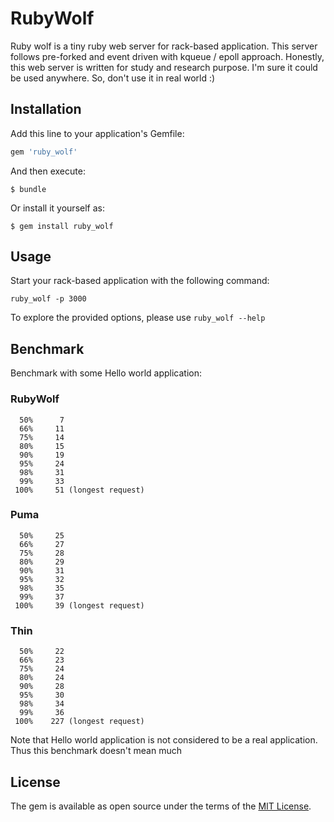 # RubyWolf

Ruby wolf is a tiny ruby web server for rack-based application. This server follows pre-forked and event driven with kqueue / epoll approach. Honestly, this web server is written for study and research purpose. I'm sure it could be used anywhere. So, don't use it in real world :)

## Installation

Add this line to your application's Gemfile:

```ruby
gem 'ruby_wolf'
```

And then execute:

    $ bundle

Or install it yourself as:

    $ gem install ruby_wolf

## Usage

Start your rack-based application with the following command:

`ruby_wolf -p 3000`

To explore the provided options, please use `ruby_wolf --help`

## Benchmark

Benchmark with some Hello world application:

### RubyWolf

```
  50%      7
  66%     11
  75%     14
  80%     15
  90%     19
  95%     24
  98%     31
  99%     33
 100%     51 (longest request)
```

### Puma

```
  50%     25
  66%     27
  75%     28
  80%     29
  90%     31
  95%     32
  98%     35
  99%     37
 100%     39 (longest request)
```

### Thin

```
  50%     22
  66%     23
  75%     24
  80%     24
  90%     28
  95%     30
  98%     34
  99%     36
 100%    227 (longest request)
```

Note that Hello world application is not considered to be a real application. Thus this benchmark doesn't mean much

## License

The gem is available as open source under the terms of the [MIT License](http://opensource.org/licenses/MIT).

